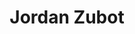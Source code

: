 ---
title:          Jordan Zubot
username:       jordan
image:          https://www.pphfoundation.ca/wp-content/uploads/2018/05/default-avatar-600x600.png
bio:            
email:          
instagram:      
---